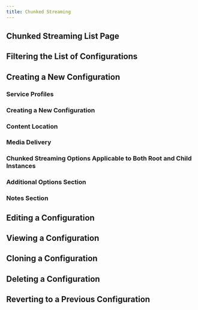 ```yaml
---
title: Chunked Streaming
---
```

## Chunked Streaming List Page
## Filtering the List of Configurations
## Creating a New Configuration
### Service Profiles
### Creating a New Configuration
### Content Location
### Media Delivery
### Chunked Streaming Options Applicable to Both Root and Child Instances
### Additional Options Section
### Notes Section
## Editing a Configuration
## Viewing a Configuration
## Cloning a Configuration
## Deleting a Configuration
## Reverting to a Previous Configuration
